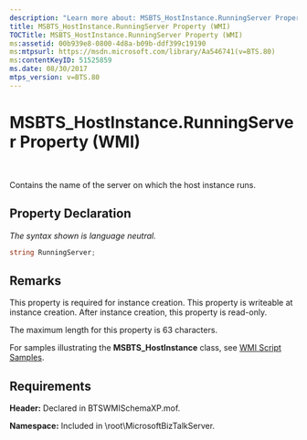 ```yaml
---
description: "Learn more about: MSBTS_HostInstance.RunningServer Property (WMI)"
title: MSBTS_HostInstance.RunningServer Property (WMI)
TOCTitle: MSBTS_HostInstance.RunningServer Property (WMI)
ms:assetid: 00b939e8-0800-4d8a-b09b-ddf399c19190
ms:mtpsurl: https://msdn.microsoft.com/library/Aa546741(v=BTS.80)
ms:contentKeyID: 51525859
ms.date: 08/30/2017
mtps_version: v=BTS.80
---
```


# MSBTS\_HostInstance.RunningServer Property (WMI)

 

Contains the name of the server on which the host instance runs.

## Property Declaration

*The syntax shown is language neutral.*

```C#
string RunningServer;  
```

## Remarks

This property is required for instance creation. This property is writeable at instance creation. After instance creation, this property is read-only.

The maximum length for this property is 63 characters.

For samples illustrating the **MSBTS\_HostInstance** class, see [WMI Script Samples](wmi-script-samples.md).

## Requirements

**Header:** Declared in BTSWMISchemaXP.mof.

**Namespace:** Included in \\root\\MicrosoftBizTalkServer.

